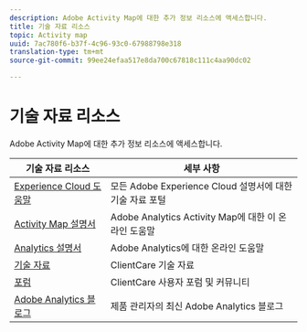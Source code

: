 ```yaml
---
description: Adobe Activity Map에 대한 추가 정보 리소스에 액세스합니다.
title: 기술 자료 리소스
topic: Activity map
uuid: 7ac780f6-b37f-4c96-93c0-67988798e318
translation-type: tm+mt
source-git-commit: 99ee24efaa517e8da700c67818c111c4aa90dc02

---
```



# 기술 자료 리소스

Adobe Activity Map에 대한 추가 정보 리소스에 액세스합니다.

| 기술 자료 리소스 | 세부 사항 |
|---|---|
| [Experience Cloud 도움말](https://helpx.adobe.com/kr/support/experience-cloud.html) | 모든 Adobe Experience Cloud 설명서에 대한 기술 자료 포털 |
| [Activity Map 설명서](/help/analyze/activity-map/activity-map.md) | Adobe Analytics Activity Map에 대한 이 온라인 도움말 |
| [Analytics 설명서](/help/landing/home.md) | Adobe Analytics에 대한 온라인 도움말 |
| [기술 자료](https://helpx.adobe.com/kr/support/analytics.html) | ClientCare 기술 자료 |
| [포럼](https://forums.adobe.com/community/experience-cloud/analytics-cloud/analytics) | ClientCare 사용자 포럼 및 커뮤니티 |
| [Adobe Analytics 블로그](https://blogs.adobe.com/digitalmarketing/analytics/) | 제품 관리자의 최신 Adobe Analytics 블로그 |
